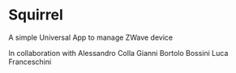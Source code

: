 # Squirrel
A simple Universal App to manage ZWave device

In collaboration with
Alessandro Colla
Gianni Bortolo Bossini
Luca Franceschini
